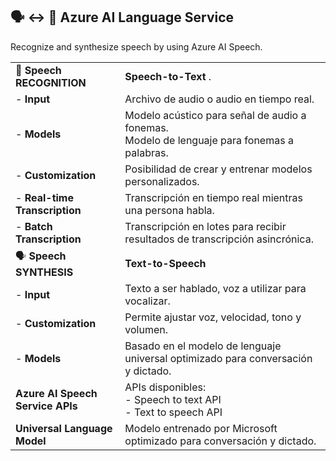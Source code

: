 ## 🗣 ↔ 🧾 Azure AI Language Service
Recognize and synthesize speech by using Azure AI Speech.

|                            |                                                                  |
|-----------------------------------|-----------------------------------------------------------------------------|
| 🧾 **Speech RECOGNITION**            |**Speech-to-Text**   .                                         |
|   - **Input**                     | Archivo de audio o audio en tiempo real.                                      |
|   - **Models**                    | Modelo acústico para señal de audio a fonemas.<br>Modelo de lenguaje para fonemas a palabras. |
|   - **Customization**             | Posibilidad de crear y entrenar modelos personalizados.                       |
|   - **Real-time Transcription**   | Transcripción en tiempo real mientras una persona habla.                      |
|   - **Batch Transcription**       | Transcripción en lotes para recibir resultados de transcripción asincrónica.  |
| 🗣 **Speech SYNTHESIS**              | **Text-to-Speech**                                       |
|   - **Input**                     | Texto a ser hablado, voz a utilizar para vocalizar.                          |
|   - **Customization**             | Permite ajustar voz, velocidad, tono y volumen.                               |
|   - **Models**                    | Basado en el modelo de lenguaje universal optimizado para conversación y dictado. |
| **Azure AI Speech Service APIs**   | APIs disponibles:<br>- Speech to text API<br>- Text to speech API             |
| **Universal Language Model**      | Modelo entrenado por Microsoft optimizado para conversación y dictado.        |
